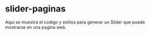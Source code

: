 # slider-paginas
Aqui se muestra el codigo y estilos para generar un Slider que puede mostrarse en una pagina web.
